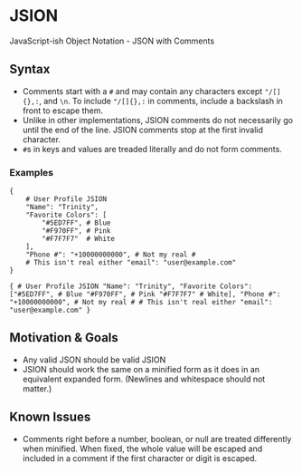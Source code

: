 # JSION
JavaScript-ish Object Notation - JSON with Comments
## Syntax
+ Comments start with a `#` and may contain any characters except `"/[]{},:`, and `\n`. To include `"/[]{},:` in comments, include a backslash in front to escape them.
+ Unlike in other implementations, JSION comments do not necessarily go until the end of the line. JSION comments stop at the first invalid character.
+ `#`s in keys and values are treaded literally and do not form comments.
### Examples
```
{
    # User Profile JSION
    "Name": "Trinity",
    "Favorite Colors": [
        "#5ED7FF", # Blue
        "#F970FF", # Pink
        "#F7F7F7"  # White
    ],
    "Phone #": "+10000000000", # Not my real #
    # This isn't real either "email": "user@example.com"
}
```
```
{ # User Profile JSION "Name": "Trinity", "Favorite Colors": ["#5ED7FF", # Blue "#F970FF", # Pink "#F7F7F7" # White], "Phone #": "+10000000000", # Not my real # # This isn't real either "email": "user@example.com" }
```
## Motivation & Goals
+ Any valid JSON should be valid JSION
+ JSION should work the same on a minified form as it does in an equivalent expanded form. (Newlines and whitespace should not matter.)
## Known Issues
+ Comments right before a number, boolean, or null are treated differently when minified. When fixed, the whole value will be escaped and included in a comment if the first character or digit is escaped.

